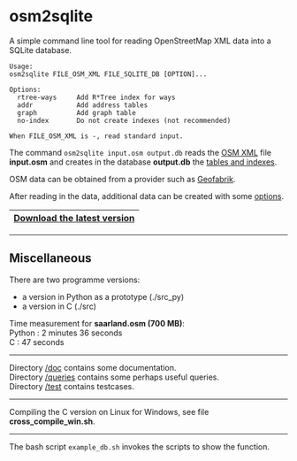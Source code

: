 # osm2sqlite

A simple command line tool for reading OpenStreetMap XML data into a SQLite database.

```
Usage:
osm2sqlite FILE_OSM_XML FILE_SQLITE_DB [OPTION]...

Options:
  rtree-ways     Add R*Tree index for ways
  addr           Add address tables
  graph          Add graph table
  no-index       Do not create indexes (not recommended)

When FILE_OSM_XML is -, read standard input.
```

The command `osm2sqlite input.osm output.db` reads the
[OSM XML](https://wiki.openstreetmap.org/wiki/OSM_XML) file **input.osm** and
creates in the database **output.db** the [tables and indexes](doc/2_tables.md).  

OSM data can be obtained from a provider such as [Geofabrik](https://download.geofabrik.de).

After reading in the data, additional data can be created with some [options](doc/3_options.md).

|[**Download the latest version**](https://github.com/osmzoso/osm2sqlite/releases/latest)|
|----------------------------------------------------------------------------------------|

---

## Miscellaneous

There are two programme versions:  
- a version in Python as a prototype (./src_py)  
- a version in C (./src)  

Time measurement for **saarland.osm (700 MB)**:  
Python : 2 minutes 36 seconds  
C      : 47 seconds  

---

Directory [/doc](doc/) contains some documentation.  
Directory [/queries](queries/) contains some perhaps useful queries.  
Directory [/test](test/) contains testcases.  

---

Compiling the C version on Linux for Windows, see file **cross_compile_win.sh**.

---

The bash script `example_db.sh` invokes the scripts to show the function.

